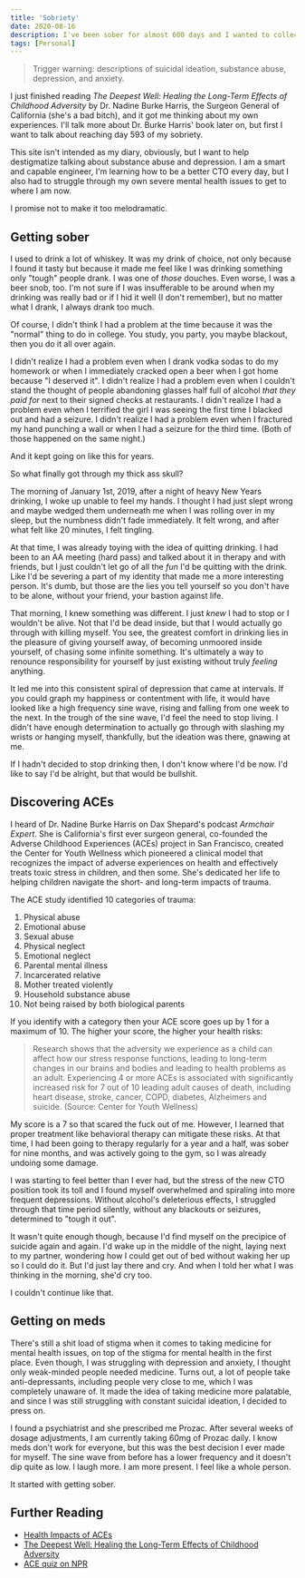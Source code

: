 ```yaml
---
title: 'Sobriety'
date: 2020-08-16
description: I've been sober for almost 600 days and I wanted to collect my thoughts about it.
tags: [Personal]
---
```


> Trigger warning: descriptions of suicidal ideation, substance abuse, depression, and anxiety.

I just finished reading _The Deepest Well: Healing the Long-Term Effects of Childhood Adversity_ by Dr. Nadine Burke Harris, the Surgeon General of California (she's a bad bitch), and it got me thinking about my own experiences. I'll talk more about Dr. Burke Harris' book later on, but first I want to talk about reaching day 593 of my sobriety.

This site isn't intended as my diary, obviously, but I want to help destigmatize talking about substance abuse and depression. I am a smart and capable engineer, I'm learning how to be a better CTO every day, but I also had to struggle through my own severe mental health issues to get to where I am now.

I promise not to make it too melodramatic.

## Getting sober

I used to drink a lot of whiskey. It was my drink of choice, not only because I found it tasty but because it made me feel like I was drinking something only "tough" people drank. I was one of _those_ douches. Even worse, I was a beer snob, too. I'm not sure if I was insufferable to be around when my drinking was really bad or if I hid it well (I don't remember), but no matter what I drank, I always drank too much.

Of course, I didn't think I had a problem at the time because it was the "normal" thing to do in college. You study, you party, you maybe blackout, then you do it all over again.

I didn't realize I had a problem even when I drank vodka sodas to do my homework or when I immediately cracked open a beer when I got home because "I deserved it". I didn't realize I had a problem even when I couldn't stand the thought of people abandoning glasses half full of alcohol _that they paid for_ next to their signed checks at restaurants. I didn't realize I had a problem even when I terrified the girl I was seeing the first time I blacked out and had a seizure. I didn't realize I had a problem even when I fractured my hand punching a wall or when I had a seizure for the third time. (Both of those happened on the same night.)

And it kept going on like this for years.

So what finally got through my thick ass skull?

The morning of January 1st, 2019, after a night of heavy New Years drinking, I woke up unable to feel my hands. I thought I had just slept wrong and maybe wedged them underneath me when I was rolling over in my sleep, but the numbness didn't fade immediately. It felt wrong, and after what felt like 20 minutes, I felt tingling.

At that time, I was already toying with the idea of quitting drinking. I had been to an AA meeting (hard pass) and talked about it in therapy and with friends, but I just couldn't let go of all the _fun_ I'd be quitting with the drink. Like I'd be severing a part of my identity that made me a more interesting person. It's dumb, but those are the lies you tell yourself so you don't have to be alone, without your friend, your bastion against life.

That morning, I knew something was different. I just _knew_ I had to stop or I wouldn't be alive. Not that I'd be dead inside, but that I would actually go through with killing myself. You see, the greatest comfort in drinking lies in the pleasure of giving yourself away, of becoming unmoored inside yourself, of chasing some infinite something. It's ultimately a way to renounce responsibility for yourself by just existing without truly _feeling_ anything.

It led me into this consistent spiral of depression that came at intervals. If you could graph my happiness or contentment with life, it would have looked like a high frequency sine wave, rising and falling from one week to the next. In the trough of the sine wave, I'd feel the need to stop living. I didn't have enough determination to actually go through with slashing my wrists or hanging myself, thankfully, but the ideation was there, gnawing at me.

If I hadn't decided to stop drinking then, I don't know where I'd be now. I'd like to say I'd be alright, but that would be bullshit.

## Discovering ACEs

I heard of Dr. Nadine Burke Harris on Dax Shepard's podcast _Armchair Expert_. She is California's first ever surgeon general, co-founded the Adverse Childhood Experiences (ACEs) project in San Francisco, created the Center for Youth Wellness which pioneered a clinical model that recognizes the impact of adverse experiences on health and effectively treats toxic stress in children, and then some. She's dedicated her life to helping children navigate the short- and long-term impacts of trauma.

The ACE study identified 10 categories of trauma:

1. Physical abuse
2. Emotional abuse
3. Sexual abuse
4. Physical neglect
5. Emotional neglect
6. Parental mental illness
7. Incarcerated relative
8. Mother treated violently
9. Household substance abuse
10. Not being raised by both biological parents

If you identify with a category then your ACE score goes up by 1 for a maximum of 10. The higher your score, the higher your health risks:

> Research shows that the adversity we experience as a child can affect how our stress response functions, leading to long-term changes in our brains and bodies and leading to health problems as an adult. Experiencing 4 or more ACEs is associated with significantly increased risk for 7 out of 10 leading adult causes of death, including heart disease, stroke, cancer, COPD, diabetes, Alzheimers and suicide. (Source: Center for Youth Wellness)

My score is a 7 so that scared the fuck out of me. However, I learned that proper treatment like behavioral therapy can mitigate these risks. At that time, I had been going to therapy regularly for a year and a half, was sober for nine months, and was actively going to the gym, so I was already undoing some damage.

I was starting to feel better than I ever had, but the stress of the new CTO position took its toll and I found myself overwhelmed and spiraling into more frequent depressions. Without alcohol's deleterious effects, I struggled through that time period silently, without any blackouts or seizures, determined to "tough it out".

It wasn't quite enough though, because I'd find myself on the precipice of suicide again and again. I'd wake up in the middle of the night, laying next to my partner, wondering how I could get out of bed without waking her up so I could do it. But I'd just lay there and cry. And when I told her what I was thinking in the morning, she'd cry too.

I couldn't continue like that.

## Getting on meds

There's still a shit load of stigma when it comes to taking medicine for mental health issues, on top of the stigma for mental health in the first place. Even though, I was struggling with depression and anxiety, I thought only weak-minded people needed medicine. Turns out, a lot of people take anti-depressants, including people very close to me, which I was completely unaware of. It made the idea of taking medicine more palatable, and since I was still struggling with constant suicidal ideation, I decided to press on.

I found a psychiatrist and she prescribed me Prozac. After several weeks of dosage adjustments, I am currently taking 60mg of Prozac daily. I know meds don't work for everyone, but this was the best decision I ever made for myself. The sine wave from before has a lower frequency and it doesn't dip quite as low. I laugh more. I am more present. I feel like a whole person.

It started with getting sober.

## Further Reading

- [Health Impacts of ACEs](https://centerforyouthwellness.org/health-impacts/)
- [The Deepest Well: Healing the Long-Term Effects of Childhood Adversity](https://www.npr.org/books/titles/578679908/the-deepest-well-healing-the-long-term-effects-of-childhood-adversity)
- [ACE quiz on NPR](https://www.npr.org/sections/health-shots/2015/03/02/387007941/take-the-ace-quiz-and-learn-what-it-does-and-doesnt-mean)
